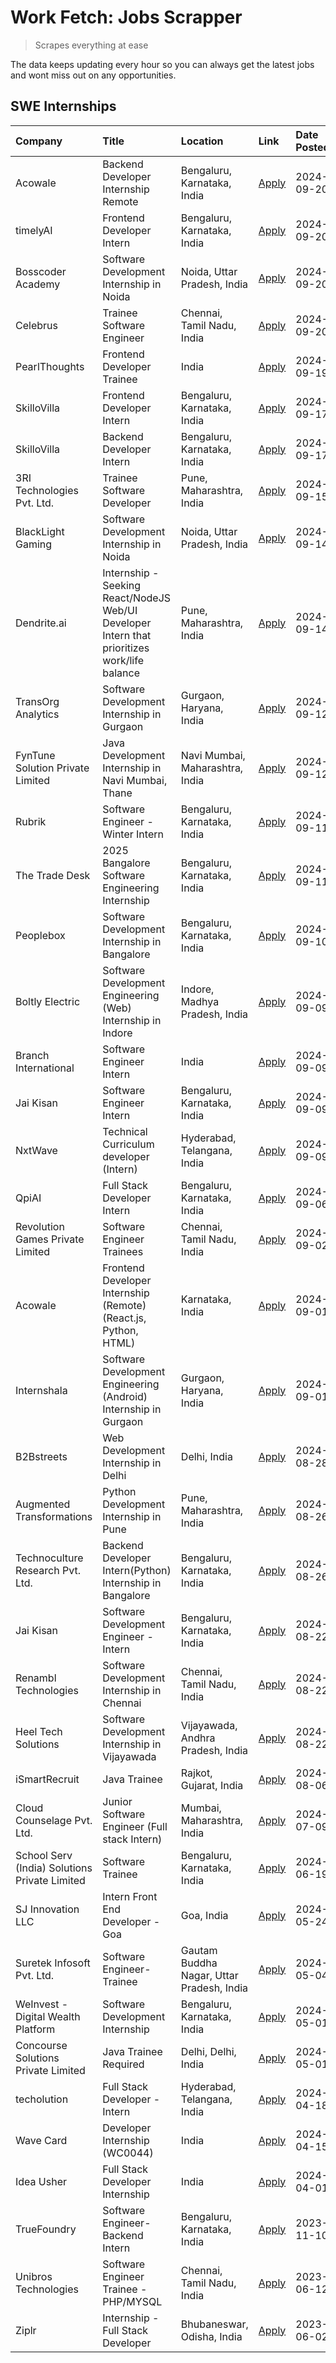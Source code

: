 # Work Fetch: Jobs Scrapper
> Scrapes everything at ease

The data keeps updating every hour so you can always get the latest jobs and wont miss out on any opportunities.

## SWE Internships
<!--START_SECTION:workfetch-->
| Company                                       | Title                                                                                        | Location                                  | Link                                                                                                                                                                                                                                                                                                      | Date Posted   |
|:----------------------------------------------|:---------------------------------------------------------------------------------------------|:------------------------------------------|:----------------------------------------------------------------------------------------------------------------------------------------------------------------------------------------------------------------------------------------------------------------------------------------------------------|:--------------|
| Acowale                                       | Backend Developer Internship Remote                                                          | Bengaluru, Karnataka, India               | [Apply](https://in.linkedin.com/jobs/view/backend-developer-internship-remote-at-acowale-4030975489?position=21&pageNum=0&refId=7vuyVF7mvFzyJJp74rvSsA%3D%3D&trackingId=KuV%2Bn%2FeEPkE3xTpjL2UnYQ%3D%3D&trk=public_jobs_jserp-result_search-card)                                                        | 2024-09-20    |
| timelyAI                                      | Frontend Developer Intern                                                                    | Bengaluru, Karnataka, India               | [Apply](https://in.linkedin.com/jobs/view/frontend-developer-intern-at-timelyai-4030925040?position=22&pageNum=0&refId=7vuyVF7mvFzyJJp74rvSsA%3D%3D&trackingId=WYVyKcTqV2pN1H5pfzcgCA%3D%3D&trk=public_jobs_jserp-result_search-card)                                                                     | 2024-09-20    |
| Bosscoder Academy                             | Software Development Internship in Noida                                                     | Noida, Uttar Pradesh, India               | [Apply](https://in.linkedin.com/jobs/view/software-development-internship-in-noida-at-bosscoder-academy-4031161323?position=37&pageNum=0&refId=7vuyVF7mvFzyJJp74rvSsA%3D%3D&trackingId=IpdZFpsSk%2FDsa2UFR2grSw%3D%3D&trk=public_jobs_jserp-result_search-card)                                           | 2024-09-20    |
| Celebrus                                      | Trainee Software Engineer                                                                    | Chennai, Tamil Nadu, India                | [Apply](https://in.linkedin.com/jobs/view/trainee-software-engineer-at-celebrus-4030177683?position=44&pageNum=0&refId=7vuyVF7mvFzyJJp74rvSsA%3D%3D&trackingId=fR1E0WWnb0epoPRfxfzJuw%3D%3D&trk=public_jobs_jserp-result_search-card)                                                                     | 2024-09-20    |
| PearlThoughts                                 | Frontend Developer Trainee                                                                   | India                                     | [Apply](https://in.linkedin.com/jobs/view/frontend-developer-trainee-at-pearlthoughts-4028000695?position=43&pageNum=0&refId=7vuyVF7mvFzyJJp74rvSsA%3D%3D&trackingId=QblqrqmKj1Y4xAXHnH5gZg%3D%3D&trk=public_jobs_jserp-result_search-card)                                                               | 2024-09-19    |
| SkilloVilla                                   | Frontend Developer Intern                                                                    | Bengaluru, Karnataka, India               | [Apply](https://in.linkedin.com/jobs/view/frontend-developer-intern-at-skillovilla-4025873510?position=6&pageNum=0&refId=7vuyVF7mvFzyJJp74rvSsA%3D%3D&trackingId=21XhQ5RHso9aJ2m4dOjLaA%3D%3D&trk=public_jobs_jserp-result_search-card)                                                                   | 2024-09-17    |
| SkilloVilla                                   | Backend Developer Intern                                                                     | Bengaluru, Karnataka, India               | [Apply](https://in.linkedin.com/jobs/view/backend-developer-intern-at-skillovilla-4025860894?position=16&pageNum=0&refId=7vuyVF7mvFzyJJp74rvSsA%3D%3D&trackingId=n9EINFN1IeV%2BWbFNLAKtvQ%3D%3D&trk=public_jobs_jserp-result_search-card)                                                                 | 2024-09-17    |
| 3RI Technologies Pvt. Ltd.                    | Trainee  Software Developer                                                                  | Pune, Maharashtra, India                  | [Apply](https://in.linkedin.com/jobs/view/trainee-software-developer-at-3ri-technologies-pvt-ltd-4026688364?position=27&pageNum=0&refId=7vuyVF7mvFzyJJp74rvSsA%3D%3D&trackingId=wbIhhV9fLkv9LqwQljbb8Q%3D%3D&trk=public_jobs_jserp-result_search-card)                                                    | 2024-09-15    |
| BlackLight Gaming                             | Software Development Internship in Noida                                                     | Noida, Uttar Pradesh, India               | [Apply](https://in.linkedin.com/jobs/view/software-development-internship-in-noida-at-blacklight-gaming-4026655870?position=20&pageNum=0&refId=7vuyVF7mvFzyJJp74rvSsA%3D%3D&trackingId=54MktQs%2BattKWoQPcSnTvQ%3D%3D&trk=public_jobs_jserp-result_search-card)                                           | 2024-09-14    |
| Dendrite.ai                                   | Internship - Seeking React/NodeJS Web/UI Developer Intern that prioritizes work/life balance | Pune, Maharashtra, India                  | [Apply](https://in.linkedin.com/jobs/view/internship-seeking-react-nodejs-web-ui-developer-intern-that-prioritizes-work-life-balance-at-dendrite-ai-4025969106?position=36&pageNum=0&refId=7vuyVF7mvFzyJJp74rvSsA%3D%3D&trackingId=SFHnsX6YsdqwF8rKxT7g5g%3D%3D&trk=public_jobs_jserp-result_search-card) | 2024-09-14    |
| TransOrg Analytics                            | Software Development Internship in Gurgaon                                                   | Gurgaon, Haryana, India                   | [Apply](https://in.linkedin.com/jobs/view/software-development-internship-in-gurgaon-at-transorg-analytics-4024791052?position=48&pageNum=0&refId=7vuyVF7mvFzyJJp74rvSsA%3D%3D&trackingId=aPMUKI6BjwyH9Hj2kliMAA%3D%3D&trk=public_jobs_jserp-result_search-card)                                          | 2024-09-12    |
| FynTune Solution Private Limited              | Java Development Internship in Navi Mumbai, Thane                                            | Navi Mumbai, Maharashtra, India           | [Apply](https://in.linkedin.com/jobs/view/java-development-internship-in-navi-mumbai-thane-at-fyntune-solution-private-limited-4024787489?position=59&pageNum=0&refId=7vuyVF7mvFzyJJp74rvSsA%3D%3D&trackingId=9sYQkmDPU9k1SR8aujYYtg%3D%3D&trk=public_jobs_jserp-result_search-card)                      | 2024-09-12    |
| Rubrik                                        | Software Engineer - Winter Intern                                                            | Bengaluru, Karnataka, India               | [Apply](https://in.linkedin.com/jobs/view/software-engineer-winter-intern-at-rubrik-4006567784?position=5&pageNum=0&refId=7vuyVF7mvFzyJJp74rvSsA%3D%3D&trackingId=kq44cuTzTPKoYwcH7h%2B58A%3D%3D&trk=public_jobs_jserp-result_search-card)                                                                | 2024-09-11    |
| The Trade Desk                                | 2025 Bangalore Software Engineering Internship                                               | Bengaluru, Karnataka, India               | [Apply](https://in.linkedin.com/jobs/view/2025-bangalore-software-engineering-internship-at-the-trade-desk-3987456531?position=24&pageNum=0&refId=7vuyVF7mvFzyJJp74rvSsA%3D%3D&trackingId=BCWTNcAeJlYu5p2EpLT7yQ%3D%3D&trk=public_jobs_jserp-result_search-card)                                          | 2024-09-11    |
| Peoplebox                                     | Software Development Internship in Bangalore                                                 | Bengaluru, Karnataka, India               | [Apply](https://in.linkedin.com/jobs/view/software-development-internship-in-bangalore-at-peoplebox-4022411601?position=7&pageNum=0&refId=7vuyVF7mvFzyJJp74rvSsA%3D%3D&trackingId=AEqkMw5U1lfF2m90OlBvLQ%3D%3D&trk=public_jobs_jserp-result_search-card)                                                  | 2024-09-10    |
| Boltly Electric                               | Software Development Engineering (Web) Internship in Indore                                  | Indore, Madhya Pradesh, India             | [Apply](https://in.linkedin.com/jobs/view/software-development-engineering-web-internship-in-indore-at-boltly-electric-4021686267?position=9&pageNum=0&refId=7vuyVF7mvFzyJJp74rvSsA%3D%3D&trackingId=cGNpcv94df4ClB7zUPSNnw%3D%3D&trk=public_jobs_jserp-result_search-card)                               | 2024-09-09    |
| Branch International                          | Software Engineer Intern                                                                     | India                                     | [Apply](https://in.linkedin.com/jobs/view/software-engineer-intern-at-branch-international-3360513601?position=35&pageNum=0&refId=7vuyVF7mvFzyJJp74rvSsA%3D%3D&trackingId=Q%2FUiTj5cfONz7fQ9BHrzXg%3D%3D&trk=public_jobs_jserp-result_search-card)                                                        | 2024-09-09    |
| Jai Kisan                                     | Software Engineer Intern                                                                     | Bengaluru, Karnataka, India               | [Apply](https://in.linkedin.com/jobs/view/software-engineer-intern-at-jai-kisan-4024075360?position=46&pageNum=0&refId=7vuyVF7mvFzyJJp74rvSsA%3D%3D&trackingId=YZ6Ph%2Fjln4ThBWNKrxyZ%2Bw%3D%3D&trk=public_jobs_jserp-result_search-card)                                                                 | 2024-09-09    |
| NxtWave                                       | Technical Curriculum developer (Intern)                                                      | Hyderabad, Telangana, India               | [Apply](https://in.linkedin.com/jobs/view/technical-curriculum-developer-intern-at-nxtwave-4020462207?position=53&pageNum=0&refId=7vuyVF7mvFzyJJp74rvSsA%3D%3D&trackingId=%2FIdPqSu%2BxZVfEAHazQXYug%3D%3D&trk=public_jobs_jserp-result_search-card)                                                      | 2024-09-09    |
| QpiAI                                         | Full Stack Developer Intern                                                                  | Bengaluru, Karnataka, India               | [Apply](https://in.linkedin.com/jobs/view/full-stack-developer-intern-at-qpiai-4017395346?position=52&pageNum=0&refId=7vuyVF7mvFzyJJp74rvSsA%3D%3D&trackingId=JMCNlKTaLjPh82nfbvmYog%3D%3D&trk=public_jobs_jserp-result_search-card)                                                                      | 2024-09-06    |
| Revolution Games Private Limited              | Software Engineer Trainees                                                                   | Chennai, Tamil Nadu, India                | [Apply](https://in.linkedin.com/jobs/view/software-engineer-trainees-at-revolution-games-private-limited-4015912927?position=29&pageNum=0&refId=7vuyVF7mvFzyJJp74rvSsA%3D%3D&trackingId=xLjlfj9daQit27EewkH8vA%3D%3D&trk=public_jobs_jserp-result_search-card)                                            | 2024-09-02    |
| Acowale                                       | Frontend Developer Internship (Remote) (React.js, Python, HTML)                              | Karnataka, India                          | [Apply](https://in.linkedin.com/jobs/view/frontend-developer-internship-remote-react-js-python-html-at-acowale-4014663920?position=2&pageNum=0&refId=7vuyVF7mvFzyJJp74rvSsA%3D%3D&trackingId=1VqAej4Ozq1US81lX7lhfw%3D%3D&trk=public_jobs_jserp-result_search-card)                                       | 2024-09-01    |
| Internshala                                   | Software Development Engineering (Android) Internship in Gurgaon                             | Gurgaon, Haryana, India                   | [Apply](https://in.linkedin.com/jobs/view/software-development-engineering-android-internship-in-gurgaon-at-internshala-4015471580?position=12&pageNum=0&refId=7vuyVF7mvFzyJJp74rvSsA%3D%3D&trackingId=rMpBAXLm13V7DRpQS7gSLg%3D%3D&trk=public_jobs_jserp-result_search-card)                             | 2024-09-01    |
| B2Bstreets                                    | Web Development Internship in Delhi                                                          | Delhi, India                              | [Apply](https://in.linkedin.com/jobs/view/web-development-internship-in-delhi-at-b2bstreets-4010140761?position=58&pageNum=0&refId=7vuyVF7mvFzyJJp74rvSsA%3D%3D&trackingId=mYakhMD1nD4WOY9GudXGFg%3D%3D&trk=public_jobs_jserp-result_search-card)                                                         | 2024-08-28    |
| Augmented Transformations                     | Python Development Internship in Pune                                                        | Pune, Maharashtra, India                  | [Apply](https://in.linkedin.com/jobs/view/python-development-internship-in-pune-at-augmented-transformations-4010741884?position=31&pageNum=0&refId=7vuyVF7mvFzyJJp74rvSsA%3D%3D&trackingId=OOx9hxo9eKXCbUmUbsehDg%3D%3D&trk=public_jobs_jserp-result_search-card)                                        | 2024-08-26    |
| Technoculture Research Pvt. Ltd.              | Backend Developer Intern(Python) Internship in Bangalore                                     | Bengaluru, Karnataka, India               | [Apply](https://in.linkedin.com/jobs/view/backend-developer-intern-python-internship-in-bangalore-at-technoculture-research-pvt-ltd-4010744714?position=47&pageNum=0&refId=7vuyVF7mvFzyJJp74rvSsA%3D%3D&trackingId=S5F%2BDIf%2Bz29o3JsCt3DnmA%3D%3D&trk=public_jobs_jserp-result_search-card)             | 2024-08-26    |
| Jai Kisan                                     | Software Development Engineer - Intern                                                       | Bengaluru, Karnataka, India               | [Apply](https://in.linkedin.com/jobs/view/software-development-engineer-intern-at-jai-kisan-4027288169?position=19&pageNum=0&refId=7vuyVF7mvFzyJJp74rvSsA%3D%3D&trackingId=nGAskAiU8AAC57HgLMUi3w%3D%3D&trk=public_jobs_jserp-result_search-card)                                                         | 2024-08-22    |
| Renambl Technologies                          | Software Development Internship in Chennai                                                   | Chennai, Tamil Nadu, India                | [Apply](https://in.linkedin.com/jobs/view/software-development-internship-in-chennai-at-renambl-technologies-4007910299?position=39&pageNum=0&refId=7vuyVF7mvFzyJJp74rvSsA%3D%3D&trackingId=376y9u%2Fqt76bEwQrMJcSdw%3D%3D&trk=public_jobs_jserp-result_search-card)                                      | 2024-08-22    |
| Heel Tech Solutions                           | Software Development Internship in Vijayawada                                                | Vijayawada, Andhra Pradesh, India         | [Apply](https://in.linkedin.com/jobs/view/software-development-internship-in-vijayawada-at-heel-tech-solutions-4007906692?position=42&pageNum=0&refId=7vuyVF7mvFzyJJp74rvSsA%3D%3D&trackingId=RgUFan6YlwR6rF%2Bzr8ibBg%3D%3D&trk=public_jobs_jserp-result_search-card)                                    | 2024-08-22    |
| iSmartRecruit                                 | Java Trainee                                                                                 | Rajkot, Gujarat, India                    | [Apply](https://in.linkedin.com/jobs/view/java-trainee-at-ismartrecruit-3992301825?position=49&pageNum=0&refId=7vuyVF7mvFzyJJp74rvSsA%3D%3D&trackingId=7z9NO2wFqo0BK8ulMkQOGw%3D%3D&trk=public_jobs_jserp-result_search-card)                                                                             | 2024-08-06    |
| Cloud Counselage Pvt. Ltd.                    | Junior Software Engineer (Full stack Intern)                                                 | Mumbai, Maharashtra, India                | [Apply](https://in.linkedin.com/jobs/view/junior-software-engineer-full-stack-intern-at-cloud-counselage-pvt-ltd-3967725851?position=10&pageNum=0&refId=7vuyVF7mvFzyJJp74rvSsA%3D%3D&trackingId=ZDSPwR1p7NtQz7jQ76kqRA%3D%3D&trk=public_jobs_jserp-result_search-card)                                    | 2024-07-09    |
| School Serv (India) Solutions Private Limited | Software Trainee                                                                             | Bengaluru, Karnataka, India               | [Apply](https://in.linkedin.com/jobs/view/software-trainee-at-school-serv-india-solutions-private-limited-3953917603?position=38&pageNum=0&refId=7vuyVF7mvFzyJJp74rvSsA%3D%3D&trackingId=tOT2TS4P0ejVuT4qpEvG8Q%3D%3D&trk=public_jobs_jserp-result_search-card)                                           | 2024-06-19    |
| SJ Innovation LLC                             | Intern Front End Developer - Goa                                                             | Goa, India                                | [Apply](https://in.linkedin.com/jobs/view/intern-front-end-developer-goa-at-sj-innovation-llc-3931678611?position=15&pageNum=0&refId=7vuyVF7mvFzyJJp74rvSsA%3D%3D&trackingId=XeEZ9mKDB%2F4VoWVSn19pRw%3D%3D&trk=public_jobs_jserp-result_search-card)                                                     | 2024-05-24    |
| Suretek Infosoft Pvt. Ltd.                    | Software Engineer-Trainee                                                                    | Gautam Buddha Nagar, Uttar Pradesh, India | [Apply](https://in.linkedin.com/jobs/view/software-engineer-trainee-at-suretek-infosoft-pvt-ltd-3916999948?position=60&pageNum=0&refId=7vuyVF7mvFzyJJp74rvSsA%3D%3D&trackingId=LvrEpdthBhsire4BYVFwTw%3D%3D&trk=public_jobs_jserp-result_search-card)                                                     | 2024-05-04    |
| WeInvest - Digital Wealth Platform            | Software Development Internship                                                              | Bengaluru, Karnataka, India               | [Apply](https://in.linkedin.com/jobs/view/software-development-internship-at-weinvest-digital-wealth-platform-3912867225?position=4&pageNum=0&refId=7vuyVF7mvFzyJJp74rvSsA%3D%3D&trackingId=EM%2Bwq0AIg%2FRLtIDM34CVyQ%3D%3D&trk=public_jobs_jserp-result_search-card)                                    | 2024-05-01    |
| Concourse Solutions Private Limited           | Java Trainee Required                                                                        | Delhi, Delhi, India                       | [Apply](https://in.linkedin.com/jobs/view/java-trainee-required-at-concourse-solutions-private-limited-3912869388?position=14&pageNum=0&refId=7vuyVF7mvFzyJJp74rvSsA%3D%3D&trackingId=DP877O4rvajbeYYSu8XEMA%3D%3D&trk=public_jobs_jserp-result_search-card)                                              | 2024-05-01    |
| techolution                                   | Full Stack Developer - Intern                                                                | Hyderabad, Telangana, India               | [Apply](https://in.linkedin.com/jobs/view/full-stack-developer-intern-at-techolution-3904814977?position=23&pageNum=0&refId=7vuyVF7mvFzyJJp74rvSsA%3D%3D&trackingId=EKXI5o9%2BwdkgWD44ONjJdw%3D%3D&trk=public_jobs_jserp-result_search-card)                                                              | 2024-04-18    |
| Wave Card                                     | Developer Internship (WC0044)                                                                | India                                     | [Apply](https://in.linkedin.com/jobs/view/developer-internship-wc0044-at-wave-card-3900079966?position=28&pageNum=0&refId=7vuyVF7mvFzyJJp74rvSsA%3D%3D&trackingId=F9YLRviYVozT0JQNNmopFg%3D%3D&trk=public_jobs_jserp-result_search-card)                                                                  | 2024-04-15    |
| Idea Usher                                    | Full Stack Developer Internship                                                              | India                                     | [Apply](https://in.linkedin.com/jobs/view/full-stack-developer-internship-at-idea-usher-3879565540?position=32&pageNum=0&refId=7vuyVF7mvFzyJJp74rvSsA%3D%3D&trackingId=wocWScQ8GmCAbCcmoRfibQ%3D%3D&trk=public_jobs_jserp-result_search-card)                                                             | 2024-04-01    |
| TrueFoundry                                   | Software Engineer-Backend Intern                                                             | Bengaluru, Karnataka, India               | [Apply](https://in.linkedin.com/jobs/view/software-engineer-backend-intern-at-truefoundry-3779508170?position=54&pageNum=0&refId=7vuyVF7mvFzyJJp74rvSsA%3D%3D&trackingId=T33dWKRhEjsRl1fttEvVUg%3D%3D&trk=public_jobs_jserp-result_search-card)                                                           | 2023-11-10    |
| Unibros Technologies                          | Software Engineer Trainee - PHP/MYSQL                                                        | Chennai, Tamil Nadu, India                | [Apply](https://in.linkedin.com/jobs/view/software-engineer-trainee-php-mysql-at-unibros-technologies-3656599241?position=26&pageNum=0&refId=7vuyVF7mvFzyJJp74rvSsA%3D%3D&trackingId=FjOgZAMGx7B5%2BkIG4t3xsg%3D%3D&trk=public_jobs_jserp-result_search-card)                                             | 2023-06-12    |
| Ziplr                                         | Internship - Full Stack Developer                                                            | Bhubaneswar, Odisha, India                | [Apply](https://in.linkedin.com/jobs/view/internship-full-stack-developer-at-ziplr-3645675705?position=56&pageNum=0&refId=7vuyVF7mvFzyJJp74rvSsA%3D%3D&trackingId=AixY8SnVYKJNoJ1%2B%2B3TSgQ%3D%3D&trk=public_jobs_jserp-result_search-card)                                                              | 2023-06-02    |
<!--END_SECTION:workfetch-->
